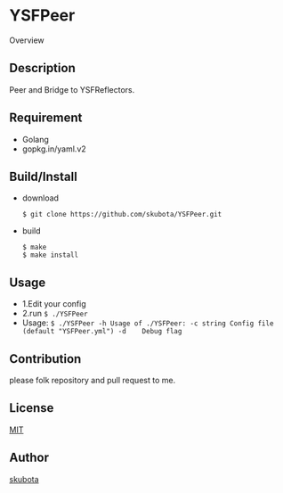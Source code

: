 YSFPeer
====

Overview

## Description
Peer and Bridge to YSFReflectors.

## Requirement
- Golang
- gopkg.in/yaml.v2

## Build/Install
- download
	```
	$ git clone https://github.com/skubota/YSFPeer.git
	```
- build
	```
	$ make
	$ make install
	```
## Usage

- 1.Edit your config
- 2.run
        ```
        $ ./YSFPeer
        ```
- Usage:
        ```
        $ ./YSFPeer -h
Usage of ./YSFPeer:
  -c string
    	Config file (default "YSFPeer.yml")
  -d	Debug flag
        ```

## Contribution

please folk repository and pull request to me.

## License

[MIT](https://github.com/skubota/YSFPeer/blob/master/LICENSE)

## Author

[skubota](https://github.com/skubota)

